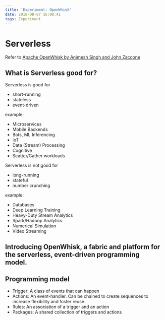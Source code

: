 ```yaml
---
title: 'Experiment: OpenWhisk'
date: 2018-08-07 16:08:41
tags: Experiment
---
```


# Serverless

Refer to [Apache OpenWhisk by Animesh Singh and John Zaccone](https://www.youtube.com/watch?v=phsSvI7JB48)

## What is Serverless good for?

Serverless is good for

* short-running
* stateless
* event-driven

example:

* Microservices
* Mobile Backends
* Bots, ML Inferencing
* IoT
* Data (Stream) Processing
* Cognitive
* Scatter/Gather workloads

Serverless is not good for

* long-running
* stateful
* number crunching

example:

* Databases
* Deep Learning Training
* Heavy-Duty Stream Analytics
* Spark/Hadoop Analytics
* Numerical Simulation
* Video Streaming


## Introducing OpenWhisk, a fabric and platform for the serverless, event-driven programming model.

## Programming model

* Trigger: A class of events that can happen
* Actions: An event-handler. Can be chained to create sequences to increase flexibility and foster reuse.
* Rules: An association of a trigger and an action
* Packages: A shared collection of triggers and actions

